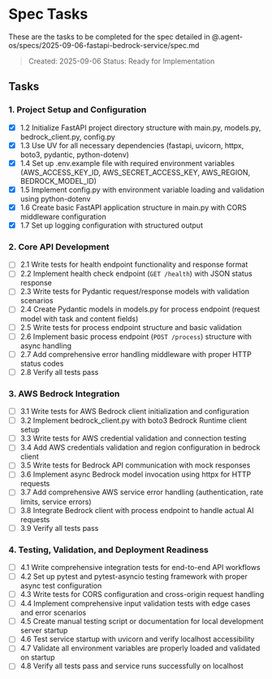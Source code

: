 # Spec Tasks

These are the tasks to be completed for the spec detailed in @.agent-os/specs/2025-09-06-fastapi-bedrock-service/spec.md

> Created: 2025-09-06
> Status: Ready for Implementation

## Tasks

### 1. Project Setup and Configuration

- [x] 1.2 Initialize FastAPI project directory structure with main.py, models.py, bedrock_client.py, config.py
- [x] 1.3 Use UV for all necessary dependencies (fastapi, uvicorn, httpx, boto3, pydantic, python-dotenv)
- [x] 1.4 Set up .env.example file with required environment variables (AWS_ACCESS_KEY_ID, AWS_SECRET_ACCESS_KEY, AWS_REGION, BEDROCK_MODEL_ID)
- [x] 1.5 Implement config.py with environment variable loading and validation using python-dotenv
- [x] 1.6 Create basic FastAPI application structure in main.py with CORS middleware configuration
- [x] 1.7 Set up logging configuration with structured output

### 2. Core API Development

- [ ] 2.1 Write tests for health endpoint functionality and response format
- [ ] 2.2 Implement health check endpoint (`GET /health`) with JSON status response
- [ ] 2.3 Write tests for Pydantic request/response models with validation scenarios
- [ ] 2.4 Create Pydantic models in models.py for process endpoint (request model with task and content fields)
- [ ] 2.5 Write tests for process endpoint structure and basic validation
- [ ] 2.6 Implement basic process endpoint (`POST /process`) structure with async handling
- [ ] 2.7 Add comprehensive error handling middleware with proper HTTP status codes
- [ ] 2.8 Verify all tests pass

### 3. AWS Bedrock Integration

- [ ] 3.1 Write tests for AWS Bedrock client initialization and configuration
- [ ] 3.2 Implement bedrock_client.py with boto3 Bedrock Runtime client setup
- [ ] 3.3 Write tests for AWS credential validation and connection testing
- [ ] 3.4 Add AWS credentials validation and region configuration in bedrock client
- [ ] 3.5 Write tests for Bedrock API communication with mock responses
- [ ] 3.6 Implement async Bedrock model invocation using httpx for HTTP requests
- [ ] 3.7 Add comprehensive AWS service error handling (authentication, rate limits, service errors)
- [ ] 3.8 Integrate Bedrock client with process endpoint to handle actual AI requests
- [ ] 3.9 Verify all tests pass

### 4. Testing, Validation, and Deployment Readiness

- [ ] 4.1 Write comprehensive integration tests for end-to-end API workflows
- [ ] 4.2 Set up pytest and pytest-asyncio testing framework with proper async test configuration
- [ ] 4.3 Write tests for CORS configuration and cross-origin request handling
- [ ] 4.4 Implement comprehensive input validation tests with edge cases and error scenarios
- [ ] 4.5 Create manual testing script or documentation for local development server startup
- [ ] 4.6 Test service startup with uvicorn and verify localhost accessibility
- [ ] 4.7 Validate all environment variables are properly loaded and validated on startup
- [ ] 4.8 Verify all tests pass and service runs successfully on localhost